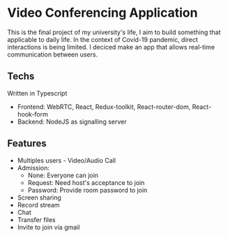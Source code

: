 # Video Conferencing Application

This is the final project of my university's life, I aim to build something that applicable to daily life. In the context of Covid-19 pandemic, direct interactions is being limited. I deciced make an app that allows real-time communication between users.

## Techs

Written in Typescript

- Frontend: WebRTC, React, Redux-toolkit, React-router-dom, React-hook-form
- Backend: NodeJS as signalling server

## Features

- Multiples users - Video/Audio Call
- Admission:
  - None: Everyone can join
  - Request: Need host's acceptance to join
  - Password: Provide room password to join
- Screen sharing
- Record stream
- Chat
- Transfer files
- Invite to join via gmail
